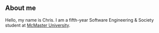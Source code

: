 ## About me

Hello, my name is Chris. I am a fifth-year Software Engineering & Society student at [McMaster University](https://mcmaster.ca).

<!-- This is a comment, it is not shown on the website -->
